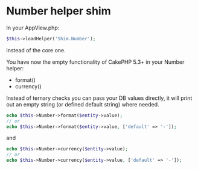 # Number helper shim

In your AppView.php:
```php
$this->loadHelper('Shim.Number');
```
instead of the core one.

You have now the empty functionality of CakePHP 5.3+ in your Number helper:

- format()
- currency()

Instead of ternary checks you can pass your DB values directly, it will print out
an empty string (or defined default string) where needed.

```php
echo $this->Number->format($entity->value);
// or
echo $this->Number->format($entity->value, ['default' => '-']);
```
and
```php
echo $this->Number->currency($entity->value);
// or
echo $this->Number->currency($entity->value, ['default' => '-']);
```
